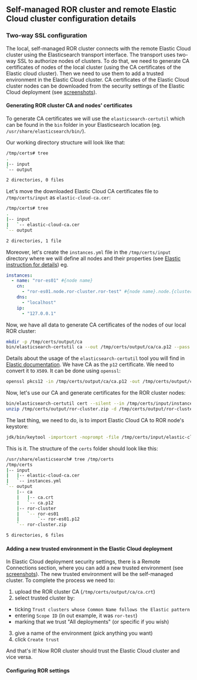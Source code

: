 ## Self-managed ROR cluster and remote Elastic Cloud cluster configuration details

### Two-way SSL configuration

The local, self-managed ROR cluster connects with the remote Elastic Cloud cluster using the Elasticsearch transport interface.
The transport uses two-way SSL to authorize nodes of clusters. To do that, we need to generate CA certificates of nodes of 
the local cluster (using the CA certificates of the Elastic cloud cluster). Then we need to use them to add a trusted environment 
in the Elastic Cloud cluster. CA certificates of the Elastic Cloud cluster nodes can be downloaded from the security settings of 
the Elastic Cloud deployment (see [screenshots](playgroud.md#running-interactive-script)). 

#### Generating ROR cluster CA and nodes' certificates 

To generate CA certificates we will use the `elasticsearch-certutil` which can be found in the `bin` folder in your Elasticsearch 
location (eg. `/usr/share/elasticsearch/bin/`). 

Our working directory structure will look like that:
```bash
/tmp/certs# tree
.
|-- input
`-- output

2 directories, 0 files
```

Let's move the downloaded Elastic Cloud CA certificates file to `/tmp/certs/input` as `elastic-cloud-ca.cer`:

```bash
/tmp/certs# tree
.
|-- input
|   `-- elastic-cloud-ca.cer
`-- output

2 directories, 1 file
```

Moreover, let's create the `instances.yml` file in the `/tmp/certs/input` directory where we will define all nodes and their properties
(see [Elastic instruction for details](https://www.elastic.co/guide/en/elasticsearch/reference/current/certutil.html#certutil-silent)) eg.

```yaml
instances:
  - name: "ror-es01" #{node name}
    cn:
      - "ror-es01.node.ror-cluster.ror-test" #{node name}.node.{cluster name}.{scope} (the scope will be useful during configuration of the trusted environments in Elastic Cloud deployment security settings)
    dns:
      - "localhost"
    ip:
      - "127.0.0.1"
```

Now, we have all data to generate CA certificates of the nodes of our local ROR cluster:
```bash
mkdir -p /tmp/certs/output/ca
bin/elasticsearch-certutil ca --out /tmp/certs/output/ca/ca.p12 --pass mycapassword 
```

Details about the usage of the `elasticsearch-certutil` tool you will find in [Elastic documentation](https://www.elastic.co/guide/en/elasticsearch/reference/current/certutil.html). 
We have CA as the `p12` certificate. We need to convert it to `X509`. It can be done using `openssl`:

```bash
openssl pkcs12 -in /tmp/certs/output/ca/ca.p12 -out /tmp/certs/output/ca/ca.crt -nokeys --password pass:mycapassword 
```

Now, let's use our CA and generate certificates for the ROR cluster nodes: 

```bash
bin/elasticsearch-certutil cert --silent --in /tmp/certs/input/instances.yml --out /tmp/certs/output/ror-cluster.zip --ca /tmp/certs/output/ca/ca.p12 --ca-pass mycapassword --pass mypassword
unzip /tmp/certs/output/ror-cluster.zip -d /tmp/certs/output/ror-cluster
```

The last thing, we need to do, is to import Elastic Cloud CA to ROR node's keystore:

```bash
jdk/bin/keytool -importcert -noprompt -file /tmp/certs/input/elastic-cloud-ca.cer -alias 'elastic-cloud' -keystore /tmp/certs/output/ror-cluster/ror-es01/ror-es01.p12 -storepass mypassword
```

This is it. The structure of the `certs` folder should look like this:

```bash
/usr/share/elasticsearch# tree /tmp/certs
/tmp/certs
|-- input
|   |-- elastic-cloud-ca.cer
|   `-- instances.yml
`-- output
    |-- ca
    |   |-- ca.crt
    |   `-- ca.p12
    |-- ror-cluster
    |   `-- ror-es01
    |       `-- ror-es01.p12
    `-- ror-cluster.zip

5 directories, 6 files
```

#### Adding a new trusted environment in the Elastic Cloud deployment

In Elastic Cloud deployment security settings, there is a Remote Connections section, where you can add
a new trusted environment (see [screenshots](playgroud.md#running-interactive-script)). The new trusted
environment will be the self-managed cluster. To complete the process we need to:
1. upload the ROR cluster CA (`/tmp/certs/output/ca/ca.crt`)
2. select trusted cluster by:
  * ticking `Trust clusters whose Common Name follows the Elastic pattern`
  * entering `Scope ID` (in out example, it was `ror-test`)
  * marking that we trust "All deployments" (or specific if you wish)
3. give a name of the environment (pick anything you want)
4. click `Create trust`

And that's it! Now ROR cluster should trust the Elastic Cloud cluster and vice versa. 

#### Configuring ROR settings
